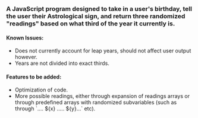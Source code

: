 ### A JavaScript program designed to take in a user's birthday, tell the user their Astrological sign, and return three randomized "readings" based on what third of the year it currently is. 

#### Known Issues:
* Does not currently account for leap years, should not affect user output however.
* Years are not divided into exact thirds.

#### Features to be added:
* Optimization of code.
* More possible readings, either through expansion of readings arrays or through predefined arrays with randomized subvariables (such as through \`.... ${x} ..... ${y}...\` etc).
